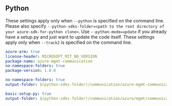 ## Python

These settings apply only when `--python` is specified on the command line.
Please also specify `--python-sdks-folder=<path to the root directory of your azure-sdk-for-python clone>`.
Use `--python-mode=update` if you already have a setup.py and just want to update the code itself.
These settings apply only when `--track2` is specified on the command line.

``` yaml $(track2)
azure-arm: true
license-header: MICROSOFT_MIT_NO_VERSION
package-name: azure-mgmt-communication
no-namespace-folders: true
package-version: 1.0.0
```

```yaml $(python) && $(python-mode) == 'update' && $(track2)
no-namespace-folders: true
output-folder: $(python-sdks-folder)/communication/azure-mgmt-communication/azure/mgmt/communication
```

```yaml $(python) && $(python-mode) == 'create' && $(track2)
basic-setup-py: true
output-folder: $(python-sdks-folder)/communication/azure/mgmt/communication
```
